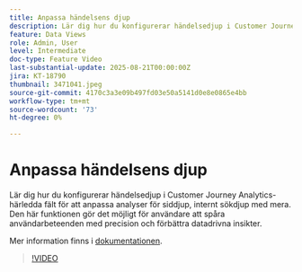 ```yaml
---
title: Anpassa händelsens djup
description: Lär dig hur du konfigurerar händelsedjup i Customer Journey Analytics-härledda fält för att anpassa analyser för siddjup, internt sökdjup med mera.
feature: Data Views
role: Admin, User
level: Intermediate
doc-type: Feature Video
last-substantial-update: 2025-08-21T00:00:00Z
jira: KT-18790
thumbnail: 3471041.jpeg
source-git-commit: 4170c3a3e09b497fd03e50a5141d0e8e0865e4bb
workflow-type: tm+mt
source-wordcount: '73'
ht-degree: 0%

---
```


# Anpassa händelsens djup

Lär dig hur du konfigurerar händelsedjup i Customer Journey Analytics-härledda fält för att anpassa analyser för siddjup, internt sökdjup med mera. Den här funktionen gör det möjligt för användare att spåra användarbeteenden med precision och förbättra datadrivna insikter.

Mer information finns i [dokumentationen](https://experienceleague.adobe.com/en/docs/analytics-platform/using/cja-dataviews/derived-fields).

>[!VIDEO](https://video.tv.adobe.com/v/3471041/?learn=on)
